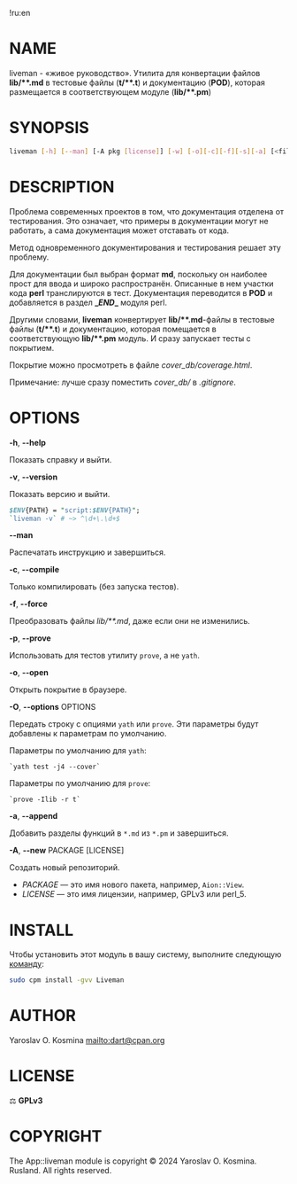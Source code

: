 !ru:en
# NAME

liveman - «живое руководство». Утилита для конвертации файлов **lib/\*\*.md** в тестовые файлы (**t/\*\*.t**) и документацию (**POD**), которая размещается в соответствующем модуле (**lib/\*\*.pm**)

# SYNOPSIS

```sh
liveman [-h] [--man] [-A pkg [license]] [-w] [-o][-c][-f][-s][-a] [<files> ...]
```

# DESCRIPTION

Проблема современных проектов в том, что документация отделена от тестирования.
Это означает, что примеры в документации могут не работать, а сама документация может отставать от кода.

Метод одновременного документирования и тестирования решает эту проблему.

Для документации был выбран формат **md**, поскольку он наиболее прост для ввода и широко распространён.
Описанные в нем участки кода **perl** транслируются в тест. Документация переводится в **POD** и добавляется в раздел **\__END__** модуля perl.

Другими словами, **liveman** конвертирует **lib/\*\*.md**-файлы в тестовые файлы (**t/\*\*.t**) и документацию, которая помещается в соответствующую **lib/\*\*.pm** модуль. И сразу запускает тесты с покрытием.

Покрытие можно просмотреть в файле *cover_db/coverage.html*.

Примечание: лучше сразу поместить *cover_db/* в *.gitignore*.

# OPTIONS

**-h**, **--help**

Показать справку и выйти.

**-v**, **--version**

Показать версию и выйти.

```perl
$ENV{PATH} = "script:$ENV{PATH}";
`liveman -v` # ~> ^\d+\.\d+$
```

**--man**

Распечатать инструкцию и завершиться.

**-c**, **--compile**

Только компилировать (без запуска тестов).

**-f**, **--force**

Преобразовать файлы *lib/\*\*.md*, даже если они не изменились.

**-p**, **--prove**

Использовать для тестов утилиту `prove`, а не `yath`.

**-o**, **--open**

Открыть покрытие в браузере.

**-O**, **--options** OPTIONS

Передать строку с опциями `yath` или `prove`. Эти параметры будут добавлены к параметрам по умолчанию.

Параметры по умолчанию для `yath`:

    `yath test -j4 --cover`

Параметры по умолчанию для `prove`:

    `prove -Ilib -r t`

**-а**, **--append**

Добавить разделы функций в `*.md` из `*.pm` и завершиться.

**-A**, **--new** PACKAGE \[LICENSE]

Создать новый репозиторий.

* *PACKAGE* — это имя нового пакета, например, `Aion::View`.
* *LICENSE* — это имя лицензии, например, GPLv3 или perl_5.


# INSTALL

Чтобы установить этот модуль в вашу систему, выполните следующую [команду](https://metacpan.org/pod/App::cpm):

```sh
sudo cpm install -gvv Liveman
```

# AUTHOR

Yaroslav O. Kosmina <mailto:dart@cpan.org>

# LICENSE

⚖ **GPLv3**

# COPYRIGHT

The App::liveman module is copyright © 2024 Yaroslav O. Kosmina. Rusland. All rights reserved.
